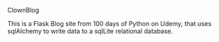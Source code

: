 ClownBlog

This is a Flask Blog site from 100 days of Python on Udemy, 
that uses sqlAlchemy to write data to a sqlLite relational database.
